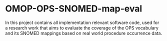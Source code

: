 # OMOP-OPS-SNOMED-map-eval
In this project contains all implementation relevant software code, used for a research work that aims to evaluate the coverage of the OPS vocabulary and its SNOMED mappings based on real world procedure occurrence data. 
